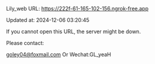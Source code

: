 Lily_web URL: https://222f-61-165-102-156.ngrok-free.app

Updated at: 2024-12-06 03:20:45

If you cannot open this URL, the server might be down.

Please contact: 

goley04@foxmail.com Or Wechat:GL_yeaH